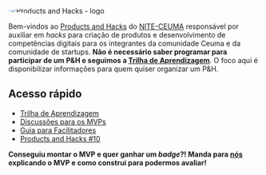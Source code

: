 
<img style="vertical-align: middle; border-radius: 50%; display: block; margin-left: auto; margin-right: auto;" src="https://github.com/nite-ceuma/products-and-hacks/raw/gh-pages/img/logo.png" alt="Products and Hacks - logo">

Bem-vindos ao [Products and Hacks](http://nite.ceuma.br/wiki/doku.php?id=products-and-hacks) do [NITE-CEUMA](http://nite.ceuma.br) responsável por auxiliar em _hacks_ para criação de produtos e desenvolvimento de competências digitais para os integrantes da comunidade Ceuma e da comunidade de startups. **Não é necessário saber programar para participar de um P&H e seguimos a [Trilha de Aprendizagem](https://universidadeagora.com/trilha-de-aprendizagem-products-and-hacks/)**. O foco aqui é disponibilizar informações para quem quiser organizar um P&H.

## Acesso rápido

  - [Trilha de Aprendizagem](https://universidadeagora.com/trilha-de-aprendizagem-products-and-hacks/)
  - [Discussões para os MVPs](https://comunidade.universidadeagora.com/tags/mvp)
  - [Guia para Facilitadores](https://productsandhacks.com/guia-para-facilitadores)
  - [Products and Hacks #10](https://nite-ceuma.github.io/products-and-hacks/products-and-hacks-numero-10)

  **Conseguiu montar o MVP e quer ganhar um _badge_?! Manda para [nós](https://universidadeagora.com/contato/) explicando o MVP e como construi para podermos avaliar!** 

